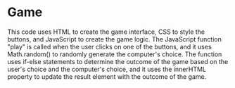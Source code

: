 # Game

This code uses HTML to create the game interface, CSS to style the buttons, and JavaScript to create the game logic. The JavaScript function "play" is called when the user clicks on one of the buttons, and it uses Math.random() to randomly generate the computer's choice. The function uses if-else statements to determine the outcome of the game based on the user's choice and the computer's choice, and it uses the innerHTML property to update the result element with the outcome of the game.
